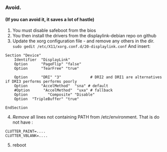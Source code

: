 ### Avoid.
#### (If you can avoid it, it saves a lot of hastle)


1. You must disable safeboot from the bios
2. You then install the drivers from the displaylink-debian repo on github
3. Update the xorg configuration file - and remove any others in the dir. 
`sudo gedit /etc/X11/xorg.conf.d/20-displaylink.conf`
And insert:
```
Section "Device"
    Identifier  "DisplayLink"
    Option      "PageFlip" "false"
    Option      "TearFree" "true"

    Option      "DRI" "3"             # DRI2 and DRI1 are alternatives if DRI3 performs performs poorly
    Option      "AccelMethod"  "sna" # default
    #Option      "AccelMethod"  "uxa" # fallback
    Option         "Composite" "Disable"
    Option  "TripleBuffer" "true"

EndSection

```

4. *Remove* all lines not containing PATH from /etc/environment. That is do not have :
```
CLUTTER_PAINT=....
CLUTTER_VBLANK=....
```
5. reboot
